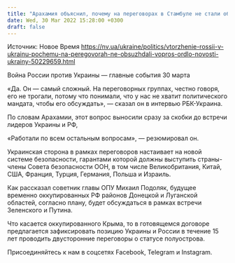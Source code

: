 ```yaml
---
title: "Арахамия объяснил, почему на переговорах в Стамбуле не стали обсуждать вопрос ОРДЛО"
date: Wed, 30 Mar 2022 15:28:00 +0300
draft: false
---
```

Источник: Новое Время https://nv.ua/ukraine/politics/vtorzhenie-rossii-v-ukrainu-pochemu-na-peregovorah-ne-obsuzhdali-vopros-ordlo-novosti-ukrainy-50229659.html


 Война России против Украины — главные события 30 марта

«Да. Он — самый сложный. На переговорных группах, честно говоря, его не трогали, потому что понимали, что у нас не хватит политического мандата, чтобы его обсуждать», — сказал он в интервью РБК-Украина.

По словам Арахамии, этот вопрос выносили сразу за скобки до встречи лидеров Украины и РФ,

«Работали по всем остальным вопросам», — резюмировал он.

Украинская сторона в рамках переговоров настаивает на новой системе безопасности, гарантами которой должны выступить страны-члены Совета безопасности ООН, в том числе Великобритания, Китай, США, Франция, Турция, Германия, Польша и Израиль.

Как рассказал советник главы ОПУ Михаил Подоляк, будущее временно оккупированных РФ районов Донецкой и Луганской областей, согласно плану, будет обсуждаться в рамках встречи Зеленского и Путина.

Что касается оккупированного Крыма, то в готовящемся договоре предлагается зафиксировать позицию Украины и России в течение 15 лет проводить двусторонние переговоры о статусе полуострова.

Присоединяйтесь к нам в соцсетях Facebook, Telegram и Instagram.
